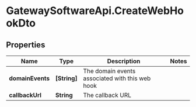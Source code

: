 # GatewaySoftwareApi.CreateWebHookDto

## Properties
Name | Type | Description | Notes
------------ | ------------- | ------------- | -------------
**domainEvents** | **[String]** | The domain events associated with this web hook | 
**callbackUrl** | **String** | The callback URL | 


